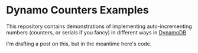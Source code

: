 # Dynamo Counters Examples

This repository contains demonstrations of implementing auto-incrementing numbers (counters, or serials if you fancy) in different ways in [DynamoDB](https://aws.amazon.com/dynamodb/).

I'm drafting a post on this, but in the meantime here's code.